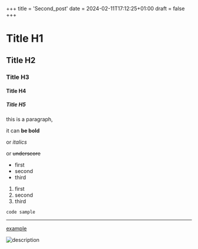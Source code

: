 +++
title = 'Second_post'
date = 2024-02-11T17:12:25+01:00
draft = false
+++

# Title H1
## Title H2
### Title H3
#### Title H4
##### Title H5

this is a paragraph, 

it can **be bold**

or *italics*

or ~~underscore~~
- first
- second 
- third 

1. first
2. second 
3. third

`code sample`

---

[example](https://example.com)

![description](/images/statictest.jpg "test")